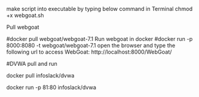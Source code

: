 
make script into executable by typing below command in Terminal
chmod +x webgoat.sh

Pull webgoat

#docker pull webgoat/webgoat-7.1
Run webgoat in docker
#docker run -p 8000:8080 -t webgoat/webgoat-7.1
open the browser and type the following url to access WebGoat:
http://localhost:8000/WebGoat/


#DVWA pull and run 

docker pull infoslack/dvwa

docker run -p 81:80 infoslack/dvwa  